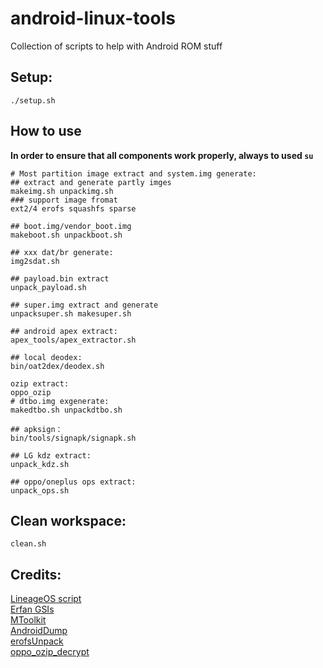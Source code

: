 # android-linux-tools

Collection of scripts to help with Android ROM stuff

## Setup:

```
./setup.sh
```

## How to use
**In order to ensure that all components work properly, always to used `su`**

```
# Most partition image extract and system.img generate: 
## extract and generate partly imges 
makeimg.sh unpackimg.sh
### support image fromat
ext2/4 erofs squashfs sparse

## boot.img/vendor_boot.img
makeboot.sh unpackboot.sh  

## xxx dat/br generate:
img2sdat.sh

## payload.bin extract
unpack_payload.sh

## super.img extract and generate
unpacksuper.sh makesuper.sh

## android apex extract:
apex_tools/apex_extractor.sh

## local deodex: 
bin/oat2dex/deodex.sh

ozip extract:
oppo_ozip
# dtbo.img exgenerate:
makedtbo.sh unpackdtbo.sh

## apksign：
bin/tools/signapk/signapk.sh  

## LG kdz extract: 
unpack_kdz.sh

## oppo/oneplus ops extract:
unpack_ops.sh
```

## Clean workspace:

```
clean.sh
```

## Credits:

[LineageOS script](https://github.com/LineageOS/scripts)  
[Erfan GSIs](https://github.com/erfanoabdi/ErfanGSIs)  
[MToolkit](https://github.com/Nightmare-MY)  
[AndroidDump](https://github.com/AndroidDump/dumper)  
[erofsUnpack](https://github.com/thka2016/erofsUnpack)  
[oppo_ozip_decrypt](https://github.com/bkerler/oppo_ozip_decrypt)
